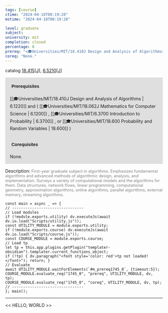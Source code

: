 ```yaml
---
tags: [course]
ctime: "2024-04-18T00:19:28"
mstime: "2024-04-18T00:19:28"

level: graduate
subject: 
university: mit
completion: closed
percentage: 0
prereq: "<🎓Universities/MIT/18.410J Design and Analysis of Algorithms> and ( <🎓Universities/MIT/18.062J Mathematics for Computer Science> , <🎓Universities/MIT/6.3700 Introduction to Probability> , or <🎓Universities/MIT/18.600 Probability and Random Variables> )"
coreq: "None."
---
```


catalog [18.415[J]](http://student.mit.edu/catalog/m18a.html#18.415), [6.5210[J]](http://student.mit.edu/catalog/m6a.html#6.5210)

<span style="display: block; padding: 15px; background-color: rgb(100, 100, 100, 0.2);"><font id="m_prereq1745_0" style="display: block; font-family: Arial, sans-serif; font-weight: bold; padding: 5px">Prerequisites</font><br><span id="prereq1745_0">[[🎓Universities/MIT/18.410J Design and Analysis of Algorithms | 6.1220]] and ( [[🎓Universities/MIT/18.062J Mathematics for Computer Science | 6.1200]] , [[🎓Universities/MIT/6.3700 Introduction to Probability | 6.3700]] , or [[🎓Universities/MIT/18.600 Probability and Random Variables | 18.600]] )</span></span>
<span style="display: block; padding: 15px; background-color: rgb(100, 100, 100, 0.2);"><font id="m_coreq1745_0" style="display: block; font-family: Arial, sans-serif; font-weight: bold; padding: 5px">Corequisites</font><br><span id="coreq1745_0">None.</span></span>

<font style="">Description:</font>
<font style="color: grey; font-size: 0.8rem;">First-year graduate subject in algorithms. Emphasizes fundamental algorithms and advanced methods of algorithmic design, analysis, and implementation. Surveys a variety of computational models and the algorithms for them. Data structures, network flows, linear programming, computational geometry, approximation algorithms, online algorithms, parallel algorithms, external memory, streaming algorithms.</font>

```dataviewjs
const main = async _ => {
// --------------------------------
// Load modules
if (!module.exports.utility) dv.executeJs(await dv.io.load("Scripts/utility.js"));
const UTILITY_MODULE = module.exports.utility;
if (!module.exports.course) dv.executeJs(await dv.io.load("Scripts/course.js"));
const COURSE_MODULE = module.exports.course;
// Load tp
let tp = this.app.plugins.getPlugin("templater-obsidian").templater.current_functions_object;
if (!tp) { dv.paragraph("<font style='color: red'>tp not loaded!</font>"); return; }
// Evaluate
await UTILITY_MODULE.waitForElements(`#m_prereq1745_0`, {timeout:5});
COURSE_MODULE.evaluate_req("1745_0", "prereq", UTILITY_MODULE, dv, tp);
COURSE_MODULE.evaluate_req("1745_0", "coreq", UTILITY_MODULE, dv, tp);
// --------------------------------
}; main();
```

---

<< HELLO, WORLD >>
